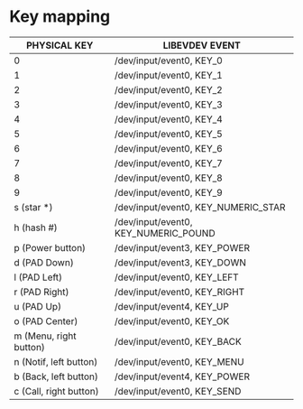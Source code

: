 # Key mapping

|PHYSICAL KEY|LIBEVDEV EVENT|
|---|---|
|0|/dev/input/event0, KEY_0|
|1|/dev/input/event0, KEY_1|
|2|/dev/input/event0, KEY_2|
|3|/dev/input/event0, KEY_3|
|4|/dev/input/event0, KEY_4|
|5|/dev/input/event0, KEY_5|
|6|/dev/input/event0, KEY_6|
|7|/dev/input/event0, KEY_7|
|8|/dev/input/event0, KEY_8|
|9|/dev/input/event0, KEY_9|
|s (star *)|/dev/input/event0, KEY_NUMERIC_STAR|
|h (hash #)|/dev/input/event0, KEY_NUMERIC_POUND|
|p (Power button)|/dev/input/event3, KEY_POWER|
|d (PAD Down)|/dev/input/event3, KEY_DOWN|
|l (PAD Left)|/dev/input/event0, KEY_LEFT|
|r (PAD Right)|/dev/input/event0, KEY_RIGHT|
|u (PAD Up)|/dev/input/event4, KEY_UP|
|o (PAD Center)|/dev/input/event0, KEY_OK|
|m (Menu, right button)|/dev/input/event0, KEY_BACK|
|n (Notif, left button)|/dev/input/event0, KEY_MENU|
|b (Back,  left button)|/dev/input/event4, KEY_POWER|
|c (Call, right button)|/dev/input/event0, KEY_SEND|


